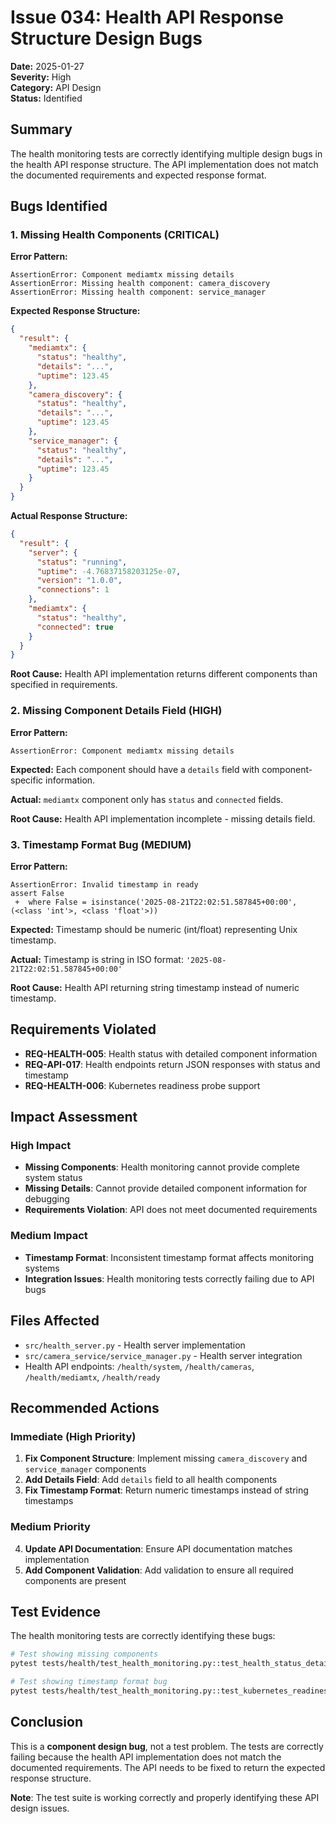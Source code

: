 # Issue 034: Health API Response Structure Design Bugs

**Date:** 2025-01-27  
**Severity:** High  
**Category:** API Design  
**Status:** Identified  

## Summary

The health monitoring tests are correctly identifying multiple design bugs in the health API response structure. The API implementation does not match the documented requirements and expected response format.

## Bugs Identified

### 1. Missing Health Components (CRITICAL)

**Error Pattern:**
```
AssertionError: Component mediamtx missing details
AssertionError: Missing health component: camera_discovery
AssertionError: Missing health component: service_manager
```

**Expected Response Structure:**
```json
{
  "result": {
    "mediamtx": {
      "status": "healthy",
      "details": "...",
      "uptime": 123.45
    },
    "camera_discovery": {
      "status": "healthy", 
      "details": "...",
      "uptime": 123.45
    },
    "service_manager": {
      "status": "healthy",
      "details": "...", 
      "uptime": 123.45
    }
  }
}
```

**Actual Response Structure:**
```json
{
  "result": {
    "server": {
      "status": "running",
      "uptime": -4.76837158203125e-07,
      "version": "1.0.0",
      "connections": 1
    },
    "mediamtx": {
      "status": "healthy",
      "connected": true
    }
  }
}
```

**Root Cause:** Health API implementation returns different components than specified in requirements.

### 2. Missing Component Details Field (HIGH)

**Error Pattern:**
```
AssertionError: Component mediamtx missing details
```

**Expected:** Each component should have a `details` field with component-specific information.

**Actual:** `mediamtx` component only has `status` and `connected` fields.

**Root Cause:** Health API implementation incomplete - missing details field.

### 3. Timestamp Format Bug (MEDIUM)

**Error Pattern:**
```
AssertionError: Invalid timestamp in ready
assert False
 +  where False = isinstance('2025-08-21T22:02:51.587845+00:00', (<class 'int'>, <class 'float'>))
```

**Expected:** Timestamp should be numeric (int/float) representing Unix timestamp.

**Actual:** Timestamp is string in ISO format: `'2025-08-21T22:02:51.587845+00:00'`

**Root Cause:** Health API returning string timestamp instead of numeric timestamp.

## Requirements Violated

- **REQ-HEALTH-005**: Health status with detailed component information
- **REQ-API-017**: Health endpoints return JSON responses with status and timestamp
- **REQ-HEALTH-006**: Kubernetes readiness probe support

## Impact Assessment

### High Impact
- **Missing Components**: Health monitoring cannot provide complete system status
- **Missing Details**: Cannot provide detailed component information for debugging
- **Requirements Violation**: API does not meet documented requirements

### Medium Impact  
- **Timestamp Format**: Inconsistent timestamp format affects monitoring systems
- **Integration Issues**: Health monitoring tests correctly failing due to API bugs

## Files Affected

- `src/health_server.py` - Health server implementation
- `src/camera_service/service_manager.py` - Health server integration
- Health API endpoints: `/health/system`, `/health/cameras`, `/health/mediamtx`, `/health/ready`

## Recommended Actions

### Immediate (High Priority)
1. **Fix Component Structure**: Implement missing `camera_discovery` and `service_manager` components
2. **Add Details Field**: Add `details` field to all health components
3. **Fix Timestamp Format**: Return numeric timestamps instead of string timestamps

### Medium Priority
4. **Update API Documentation**: Ensure API documentation matches implementation
5. **Add Component Validation**: Add validation to ensure all required components are present

## Test Evidence

The health monitoring tests are correctly identifying these bugs:

```bash
# Test showing missing components
pytest tests/health/test_health_monitoring.py::test_health_status_detailed_components

# Test showing timestamp format bug  
pytest tests/health/test_health_monitoring.py::test_kubernetes_readiness_probes
```

## Conclusion

This is a **component design bug**, not a test problem. The tests are correctly failing because the health API implementation does not match the documented requirements. The API needs to be fixed to return the expected response structure.

**Note**: The test suite is working correctly and properly identifying these API design issues.
